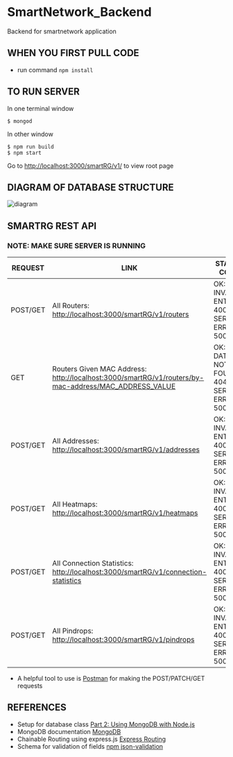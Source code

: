 # SmartNetwork_Backend
Backend for smartnetwork application

## WHEN YOU FIRST PULL CODE
* run command `npm install`

## TO RUN SERVER
In one terminal window
```
$ mongod
```
In other window
```
$ npm run build
$ npm start
```

Go to [http://localhost:3000/smartRG/v1/](http://localhost:3000/smartRG/v1) to view root page

## DIAGRAM OF DATABASE STRUCTURE
![diagram](https://github.com/stefanagloginic/SmartNetwork_Backend/blob/master/image/backend_diagram.png)

## SMARTRG REST API
### NOTE: MAKE SURE SERVER IS RUNNING
| REQUEST | LINK | STATUS CODE |
| ------ | ------ | ------ |
| POST/GET | All Routers: [http://localhost:3000/smartRG/v1/routers](http://localhost:3000/smartRG/v1/routers) | OK: 200 INVALID ENTRIES: 400 SERVER ERROR: 500 |
| GET | Routers Given MAC Address: [http://localhost:3000/smartRG/v1/routers/by-mac-address/MAC_ADDRESS_VALUE](http://localhost:3000/smartRG/v1/routers/by-mac-address/:mac_address) | OK: 200 DATA NOT FOUND: 404 SERVER ERROR: 500 |
| POST/GET | All Addresses: [http://localhost:3000/smartRG/v1/addresses](http://localhost:3000/smartRG/v1/addresses) | OK: 200 INVALID ENTRIES: 400 SERVER ERROR: 500 |
| POST/GET | All Heatmaps: [http://localhost:3000/smartRG/v1/heatmaps](http://localhost:3000/smartRG/v1/heatmaps) | OK: 200 INVALID ENTRIES: 400 SERVER ERROR: 500 |
| POST/GET | All Connection Statistics: [http://localhost:3000/smartRG/v1/connection-statistics](http://localhost:3000/smartRG/v1/connection-statistics) | OK: 200 INVALID ENTRIES: 400 SERVER ERROR: 500 |
| POST/GET | All Pindrops: [http://localhost:3000/smartRG/v1/pindrops](http://localhost:3000/smartRG/v1/pindrops) | OK: 200 INVALID ENTRIES: 400 SERVER ERROR: 500 |
* A helpful tool to use is [Postman](https://www.getpostman.com/) for making the POST/PATCH/GET requests

## REFERENCES 
* Setup for database class [Part 2: Using MongoDB with Node.js](https://www.mongodb.com/blog/post/the-modern-application-stack-part-2-using-mongodb-with-nodejs)
* MongoDB documentation [MongoDB](http://mongodb.github.io/node-mongodb-native/2.2/api/)
* Chainable Routing using express.js [Express Routing](https://expressjs.com/en/guide/routing.html)
* Schema for validation of fields [npm json-validation](https://npm.runkit.com/json-validation)
